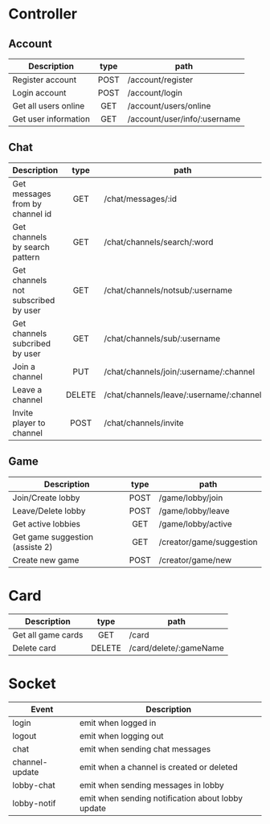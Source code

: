 # Controller

## Account

| Description          | type | path                         |
| -------------------- | :--: | ---------------------------- |
| Register account     | POST | /account/register            |
| Login account        | POST | /account/login               |
| Get all users online |  GET | /account/users/online        |
| Get user information |  GET | /account/user/info/:username |

## Chat

| Description                         |  type  | path                                    |
| ----------------------------------- | :----: | --------------------------------------- |
| Get messages from by channel id     |   GET  | /chat/messages/:id                      |
| Get channels by search pattern      |   GET  | /chat/channels/search/:word             |
| Get channels not subscribed by user |   GET  | /chat/channels/notsub/:username         |
| Get channels subcribed by user      |   GET  | /chat/channels/sub/:username            |
| Join a channel                      |   PUT  | /chat/channels/join/:username/:channel  |
| Leave a channel                     | DELETE | /chat/channels/leave/:username/:channel |
| Invite player to channel            |  POST  | /chat/channels/invite                   |

## Game

| Description                     | type | path                     |
| ------------------------------- | :--: | ------------------------ |
| Join/Create lobby               | POST | /game/lobby/join         |
| Leave/Delete lobby              | POST | /game/lobby/leave        |
| Get active lobbies              |  GET | /game/lobby/active       |
| Get game suggestion (assiste 2) |  GET | /creator/game/suggestion |
| Create new game                 | POST | /creator/game/new        |

# Card

| Description        |  type  | path                    |
| ------------------ | :----: | --------------------    |
| Get all game cards |   GET  | /card                   |
| Delete card        | DELETE | /card/delete/:gameName  |

# Socket

| Event          | Description                                       |
| -------------- | ------------------------------------------------- |
| login          | emit when logged in                               |
| logout         | emit when logging out                             |
| chat           | emit when sending chat messages                   |
| channel-update | emit when a channel is created or deleted         |
| lobby-chat     | emit when sending messages in lobby               |
| lobby-notif    | emit when sending notification about lobby update |
